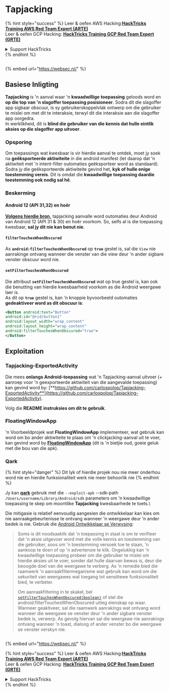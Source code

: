 # Tapjacking

{% hint style="success" %}
Leer & oefen AWS Hacking:<img src="/.gitbook/assets/arte.png" alt="" data-size="line">[**HackTricks Training AWS Red Team Expert (ARTE)**](https://training.hacktricks.xyz/courses/arte)<img src="/.gitbook/assets/arte.png" alt="" data-size="line">\
Leer & oefen GCP Hacking: <img src="/.gitbook/assets/grte.png" alt="" data-size="line">[**HackTricks Training GCP Red Team Expert (GRTE)**<img src="/.gitbook/assets/grte.png" alt="" data-size="line">](https://training.hacktricks.xyz/courses/grte)

<details>

<summary>Support HackTricks</summary>

* Kyk na die [**subskripsie planne**](https://github.com/sponsors/carlospolop)!
* **Sluit aan by die** 💬 [**Discord groep**](https://discord.gg/hRep4RUj7f) of die [**telegram groep**](https://t.me/peass) of **volg** ons op **Twitter** 🐦 [**@hacktricks\_live**](https://twitter.com/hacktricks\_live)**.**
* **Deel hacking truuks deur PRs in te dien na die** [**HackTricks**](https://github.com/carlospolop/hacktricks) en [**HackTricks Cloud**](https://github.com/carlospolop/hacktricks-cloud) github repos.

</details>
{% endhint %}

<figure><img src="https://pentest.eu/RENDER_WebSec_10fps_21sec_9MB_29042024.gif" alt=""><figcaption></figcaption></figure>

{% embed url="https://websec.nl/" %}


## **Basiese Inligting**

**Tapjacking** is 'n aanval waar 'n **kwaadwillige** **toepassing** geloods word en **op die top van 'n slagoffer toepassing posisioneer**. Sodra dit die slagoffer app sigbaar obscuur, is sy gebruikerskoppelvlak ontwerp om die gebruiker te mislei om met dit te interaksie, terwyl dit die interaksie aan die slagoffer app oorgedra.\
In werklikheid, dit is **blind die gebruiker van die kennis dat hulle eintlik aksies op die slagoffer app uitvoer**.

### Opsporing

Om toepassings wat kwesbaar is vir hierdie aanval te ontdek, moet jy soek na **geëksporteerde aktiwiteite** in die android manifest (let daarop dat 'n aktiwiteit met 'n intent-filter outomaties geëksporteer word as standaard). Sodra jy die geëksporteerde aktiwiteite gevind het, **kyk of hulle enige toestemming vereis**. Dit is omdat die **kwaadwillige toepassing daardie toestemming ook nodig sal hê**.

### Beskerming

#### Android 12 (API 31,32) en hoër

[**Volgens hierdie bron**](https://www.geeksforgeeks.org/tapjacking-in-android/)**,** tapjacking aanvalle word outomaties deur Android van Android 12 (API 31 & 30) en hoër voorkom. So, selfs al is die toepassing kwesbaar, **sal jy dit nie kan benut nie**.

#### `filterTouchesWhenObscured`

As **`android:filterTouchesWhenObscured`** op **`true`** gestel is, sal die `View` nie aanrakinge ontvang wanneer die venster van die view deur 'n ander sigbare venster obscuur word nie.

#### **`setFilterTouchesWhenObscured`**

Die attribuut **`setFilterTouchesWhenObscured`** wat op true gestel is, kan ook die benutting van hierdie kwesbaarheid voorkom as die Android weergawe laer is.\
As dit op **`true`** gestel is, kan 'n knoppie byvoorbeeld outomaties **gedeaktiveer word as dit obscuur is**:
```xml
<Button android:text="Button"
android:id="@+id/button1"
android:layout_width="wrap_content"
android:layout_height="wrap_content"
android:filterTouchesWhenObscured="true">
</Button>
```
## Exploitation

### Tapjacking-ExportedActivity

Die mees **onlangs Android-toepassing** wat 'n Tapjacking-aanval uitvoer (+ aanroep voor 'n geexporteerde aktiwiteit van die aangevalde toepassing) kan gevind word by: [**https://github.com/carlospolop/Tapjacking-ExportedActivity**](https://github.com/carlospolop/Tapjacking-ExportedActivity).

Volg die **README instruksies om dit te gebruik**.

### FloatingWindowApp

'n Voorbeeldprojek wat **FloatingWindowApp** implementeer, wat gebruik kan word om bo ander aktiwiteite te plaas om 'n clickjacking-aanval uit te voer, kan gevind word by [**FloatingWindowApp**](https://github.com/aminography/FloatingWindowApp) (dit is 'n bietjie oud, goeie geluk met die bou van die apk).

### Qark

{% hint style="danger" %}
Dit lyk of hierdie projek nou nie meer onderhou word nie en hierdie funksionaliteit werk nie meer behoorlik nie
{% endhint %}

Jy kan [**qark**](https://github.com/linkedin/qark) gebruik met die `--exploit-apk` --sdk-path `/Users/username/Library/Android/sdk` parameters om 'n kwaadwillige toepassing te skep om moontlike **Tapjacking** kwesbaarhede te toets.\

Die mitigasie is relatief eenvoudig aangesien die ontwikkelaar kan kies om nie aanraakgebeurtenisse te ontvang wanneer 'n weergawe deur 'n ander bedek is nie. Gebruik die [Android Ontwikkelaar se Verwysing](https://developer.android.com/reference/android/view/View#security):

> Soms is dit noodsaaklik dat 'n toepassing in staat is om te verifieer dat 'n aksie uitgevoer word met die volle kennis en toestemming van die gebruiker, soos om 'n toestemming versoek toe te staan, 'n aankoop te doen of op 'n advertensie te klik. Ongelukkig kan 'n kwaadwillige toepassing probeer om die gebruiker te mislei om hierdie aksies uit te voer, sonder dat hulle daarvan bewus is, deur die beoogde doel van die weergawe te verberg. As 'n remedie bied die raamwerk 'n aanraakfiltermeganisme wat gebruik kan word om die sekuriteit van weergawes wat toegang tot sensitiewe funksionaliteit bied, te verbeter.
>
> Om aanraakfiltering in te skakel, bel [`setFilterTouchesWhenObscured(boolean)`](https://developer.android.com/reference/android/view/View#setFilterTouchesWhenObscured%28boolean%29) of stel die android:filterTouchesWhenObscured uitleg eienskap op waar. Wanneer geaktiveer, sal die raamwerk aanrakings wat ontvang word wanneer die weergawe se venster deur 'n ander sigbare venster bedek is, verwerp. As gevolg hiervan sal die weergawe nie aanrakings ontvang wanneer 'n toast, dialoog of ander venster bo die weergawe se venster verskyn nie.

<figure><img src="https://pentest.eu/RENDER_WebSec_10fps_21sec_9MB_29042024.gif" alt=""><figcaption></figcaption></figure>

{% embed url="https://websec.nl/" %}

{% hint style="success" %}
Leer & oefen AWS Hacking:<img src="/.gitbook/assets/arte.png" alt="" data-size="line">[**HackTricks Training AWS Red Team Expert (ARTE)**](https://training.hacktricks.xyz/courses/arte)<img src="/.gitbook/assets/arte.png" alt="" data-size="line">\
Leer & oefen GCP Hacking: <img src="/.gitbook/assets/grte.png" alt="" data-size="line">[**HackTricks Training GCP Red Team Expert (GRTE)**<img src="/.gitbook/assets/grte.png" alt="" data-size="line">](https://training.hacktricks.xyz/courses/grte)

<details>

<summary>Support HackTricks</summary>

* Kyk na die [**subskripsie planne**](https://github.com/sponsors/carlospolop)!
* **Sluit aan by die** 💬 [**Discord groep**](https://discord.gg/hRep4RUj7f) of die [**telegram groep**](https://t.me/peass) of **volg** ons op **Twitter** 🐦 [**@hacktricks\_live**](https://twitter.com/hacktricks\_live)**.**
* **Deel hacking truuks deur PRs in te dien na die** [**HackTricks**](https://github.com/carlospolop/hacktricks) en [**HackTricks Cloud**](https://github.com/carlospolop/hacktricks-cloud) github repos.

</details>
{% endhint %}
